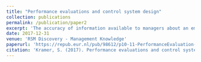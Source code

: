 ```yaml
---
title: "Performance evaluations and control system design"
collection: publications
permalink: /publication/paper2
excerpt: 'The accuracy of information available to managers about an employee`s performance, combined with the transparency of performance evaluations based on that information, can help to motivate managers to reward good performance and highlight poor performance....'
date: 2017-12-31
venue: 'RSM Discovery - Management Knowledge'
paperurl: 'https://repub.eur.nl/pub/98612/p10-11-PerformanceEvaluation-SKramer.pdf'
citation: 'Kramer, S. (2017). Performance evaluations and control system design. <i>RSM Discovery - Management Knowledge</i> 29 (1), 10-11.'
---
```

